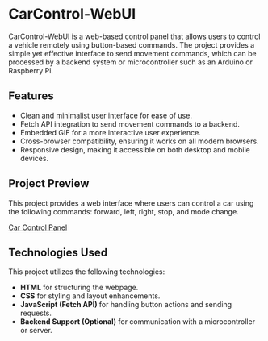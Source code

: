 # CarControl-WebUI

CarControl-WebUI is a web-based control panel that allows users to control a vehicle remotely using button-based commands. The project provides a simple yet effective interface to send movement commands, which can be processed by a backend system or microcontroller such as an Arduino or Raspberry Pi.

## Features
- Clean and minimalist user interface for ease of use.
- Fetch API integration to send movement commands to a backend.
- Embedded GIF for a more interactive user experience.
- Cross-browser compatibility, ensuring it works on all modern browsers.
- Responsive design, making it accessible on both desktop and mobile devices.

## Project Preview
This project provides a web interface where users can control a car using the following commands: forward, left, right, stop, and mode change.

[Car Control Panel](https://abuljko.github.io/CarControl-WebUI/)

## Technologies Used
This project utilizes the following technologies:
- **HTML** for structuring the webpage.
- **CSS** for styling and layout enhancements.
- **JavaScript (Fetch API)** for handling button actions and sending requests.
- **Backend Support (Optional)** for communication with a microcontroller or server.
